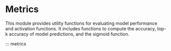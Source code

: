 # Metrics
This module provides utility functions for evaluating model performance and activation functions.
It includes functions to compute the accuracy, top-k accuracy of model predictions, and the sigmoid function.

::: metrics